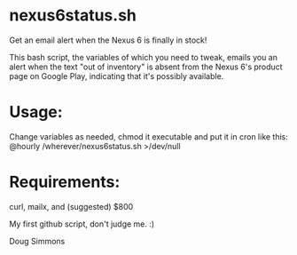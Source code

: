 # nexus6status.sh

Get an email alert when the Nexus 6 is finally in stock!

This bash script, the variables of which you need to tweak, emails you an alert when the text "out of inventory" is absent from the Nexus 6's product page on Google Play, indicating that it's possibly available. 

# Usage: 
Change variables as needed, chmod it executable and put it in cron like this:
@hourly /wherever/nexus6status.sh >/dev/null

# Requirements: 
curl, mailx, and (suggested) $800

My first github script, don't judge me. :)

Doug Simmons
